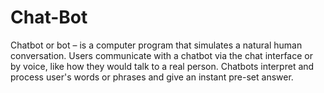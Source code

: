 # Chat-Bot
Chatbot or bot – is a computer program that simulates a natural human conversation. Users communicate with a chatbot via the chat interface or by voice, like how they would talk to a real person. Chatbots interpret and process user's words or phrases and give an instant pre-set answer.
